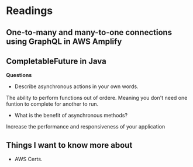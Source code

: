# Readings

## One-to-many and many-to-one connections using GraphQL in AWS Amplify

## CompletableFuture in Java 

**Questions**

- Describe asynchronous actions in your own words.

The ability to perform functions out of ordere. Meaning you don't need one funtion to complete for another to run.

- What is the benefit of asynchronous methods?

Increase the performance and responsiveness of your application

## Things I want to know more about

- AWS Certs.
